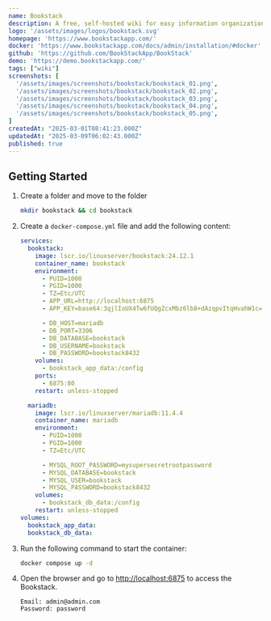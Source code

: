 ```yaml
---
name: Bookstack
description: A free, self-hosted wiki for easy information organization and storage.
logo: '/assets/images/logos/bookstack.svg'
homepage: 'https://www.bookstackapp.com/'
docker: 'https://www.bookstackapp.com/docs/admin/installation/#docker'
github: 'https://github.com/BookStackApp/BookStack'
demo: 'https://demo.bookstackapp.com/'
tags: ["wiki"]
screenshots: [
  '/assets/images/screenshots/bookstack/bookstack_01.png',
  '/assets/images/screenshots/bookstack/bookstack_02.png',
  '/assets/images/screenshots/bookstack/bookstack_03.png',
  '/assets/images/screenshots/bookstack/bookstack_04.png',
  '/assets/images/screenshots/bookstack/bookstack_05.png',
]
createdAt: "2025-03-01T08:41:23.000Z"
updatedAt: "2025-03-09T06:02:43.000Z"
published: true
---
```


## Getting Started

1. Create a folder and move to the folder
    ```bash
    mkdir bookstack && cd bookstack
    ```
2. Create a `docker-compose.yml` file and add the following content:
    ```yaml
    services:
      bookstack:
        image: lscr.io/linuxserver/bookstack:24.12.1
        container_name: bookstack
        environment:
          - PUID=1000
          - PGID=1000
          - TZ=Etc/UTC
          - APP_URL=http://localhost:6875
          - APP_KEY=base64:3qjlIoUX4Tw6fUQgZcxMbz6lb8+dAzqpvItqHvahW1c=

          - DB_HOST=mariadb
          - DB_PORT=3306
          - DB_DATABASE=bookstack
          - DB_USERNAME=bookstack
          - DB_PASSWORD=bookstack8432
        volumes:
          - bookstack_app_data:/config
        ports:
          - 6875:80
        restart: unless-stopped

      mariadb:
        image: lscr.io/linuxserver/mariadb:11.4.4
        container_name: mariadb
        environment:
          - PUID=1000
          - PGID=1000
          - TZ=Etc/UTC

          - MYSQL_ROOT_PASSWORD=mysupersecretrootpassword
          - MYSQL_DATABASE=bookstack
          - MYSQL_USER=bookstack
          - MYSQL_PASSWORD=bookstack8432
        volumes:
          - bookstack_db_data:/config
        restart: unless-stopped
    volumes:
      bookstack_app_data:
      bookstack_db_data:
    ```
3. Run the following command to start the container:
    ```bash
    docker compose up -d
    ```
4. Open the browser and go to [http://localhost:6875](http://localhost:6875) to access the Bookstack.
    ```
    Email: admin@admin.com
    Password: password
    ```
